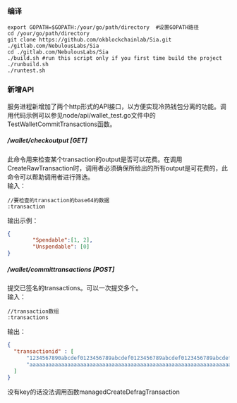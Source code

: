 ### 编译
```shell
export GOPATH=$GOPATH:/your/go/path/directory  #设置GOPATH路径
cd /your/go/path/directory
git clone https://github.com/okblockchainlab/Sia.git ./gitlab.com/NebulousLabs/Sia
cd ./gitlab.com/NebulousLabs/Sia
./build.sh #run this script only if you first time build the project
./runbuild.sh
./runtest.sh
```

### 新增API
服务进程新增加了两个http形式的API接口，以方便实现冷热钱包分离的功能。调用代码示例可以参见node/api/wallet_test.go文件中的TestWalletCommitTransactions函数。

##### /wallet/checkoutput [GET]
此命令用来检查某个transaction的output是否可以花费。在调用CreateRawTransaction时，调用者必须确保所给出的所有output是可花费的，此命令可以帮助调用者进行筛选。  
输入：  
```
//要检查的transaction的base64的数据  
:transaction  
```
输出示例：
```json
{
		"Spendable":[1, 2],
		"Unspendable": [0]
}
```

##### /wallet/committransactions [POST]
提交已签名的transactions。可以一次提交多个。  
输入：
```
//transaction数组
:transactions
```
输出：
```json
{
  "transactionid" : [
      "1234567890abcdef0123456789abcdef0123456789abcdef0123456789abcdef",
      "aaaaaaaaaaaaaaaaaaaaaaaaaaaaaaaaaaaaaaaaaaaaaaaaaaaaaaaaaaaaaaaa"
  ]
}
```


没有key的话没法调用函数managedCreateDefragTransaction
